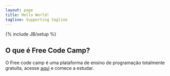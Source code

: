 ```yaml
---
layout: page
title: Hello World!
tagline: Supporting tagline
---
```

{% include JB/setup %}

## O que é Free Code Camp?
O Free code camp  é uma plataforma de ensino de programação totalmente gratuíta, acesse <a href="https://www.freecodecamp.com/" target="_blank">aqui</a> e comece a estudar.


